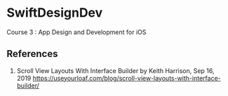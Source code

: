 # SwiftDesignDev
Course 3 : App Design and Development for iOS

## References

1. Scroll View Layouts With Interface Builder by Keith Harrison, Sep 16, 2019
https://useyourloaf.com/blog/scroll-view-layouts-with-interface-builder/
